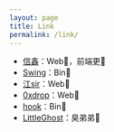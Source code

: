 ```yaml
---
layout: page
title: Link
permalink: /link/
---
```


- [信鑫](https://www.ycjcl.cc)：Web🐂，前端更🐂
- [Swing](http://bestwing.me)：Bin🐂
- [江sir](http://www.blogsir.com.cn)：Web🐂
- [0xdrop](https://drops.org.cn)：Web🐂
- [hook](http://weeklyalgo.codes)：Bin🐂
- [LittleGhost](https://blog.littleghost.ml)：臭弟弟🐂